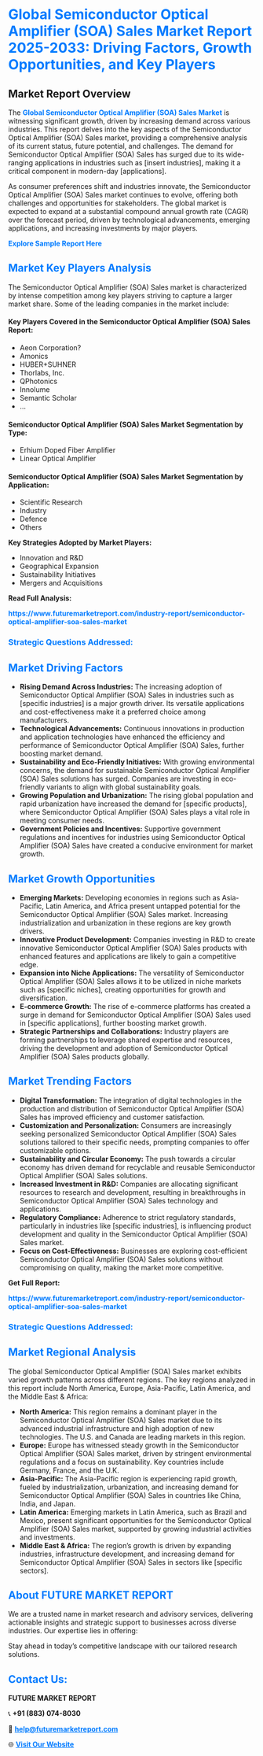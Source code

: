 <h1 style="color: #007BFF;">Global Semiconductor Optical Amplifier (SOA) Sales Market Report 2025-2033: Driving Factors, Growth Opportunities, and Key Players</h1>

<section id="overview">
<h2>Market Report Overview</h2>
<p>The <a href="https://www.futuremarketreport.com/industry-report/semiconductor-optical-amplifier-soa-sales-market" style="color: #007BFF; text-decoration: none;"><strong>Global Semiconductor Optical Amplifier (SOA) Sales Market</strong></a> is witnessing significant growth, driven by increasing demand across various industries. This report delves into the key aspects of the Semiconductor Optical Amplifier (SOA) Sales market, providing a comprehensive analysis of its current status, future potential, and challenges. The demand for Semiconductor Optical Amplifier (SOA) Sales has surged due to its wide-ranging applications in industries such as [insert industries], making it a critical component in modern-day [applications].</p>
<p>As consumer preferences shift and industries innovate, the Semiconductor Optical Amplifier (SOA) Sales market continues to evolve, offering both challenges and opportunities for stakeholders. The global market is expected to expand at a substantial compound annual growth rate (CAGR) over the forecast period, driven by technological advancements, emerging applications, and increasing investments by major players.</p>
</section>

<section id="overview">
<p><a href="https://www.futuremarketreport.com/request-sample/reportId=104982" style="color: #007BFF; text-decoration: none;"><strong>Explore Sample Report Here</strong></a></p>
</section>

<section id="key-players">
<h2 style="color: #007BFF;">Market Key Players Analysis</h2>
<p>The Semiconductor Optical Amplifier (SOA) Sales market is characterized by intense competition among key players striving to capture a larger market share. Some of the leading companies in the market include:</p>
<h4>Key Players Covered in the Semiconductor Optical Amplifier (SOA) Sales Report:</h4>
<ul><li>Aeon Corporation?</li><li>Amonics</li><li>HUBER+SUHNER</li><li>Thorlabs, Inc.</li><li>QPhotonics</li><li>Innolume</li><li>Semantic Scholar</li><li>...</li></ul>
<h4>Semiconductor Optical Amplifier (SOA) Sales Market Segmentation by Type:</h4>
<ul><li>Erhium Doped Fiber Amplifier</li><li>Linear Optical Amplifier</li></ul>

<h4>Semiconductor Optical Amplifier (SOA) Sales Market Segmentation by Application:</h4>
<ul><li>Scientific Research</li><li>Industry</li><li>Defence</li><li>Others</li></ul>
<p><strong>Key Strategies Adopted by Market Players:</strong></p>
<ul>
<li>Innovation and R&D</li>
<li>Geographical Expansion</li>
<li>Sustainability Initiatives</li>
<li>Mergers and Acquisitions</li>
</ul>
</section>

<section>
<p><strong>Read Full Analysis: </strong></p><a href="https://www.futuremarketreport.com/industry-report/semiconductor-optical-amplifier-soa-sales-market" style="color: #007BFF; text-decoration: none;"><strong>https://www.futuremarketreport.com/industry-report/semiconductor-optical-amplifier-soa-sales-market</strong></a>
<h3 style="color: #007BFF;">Strategic Questions Addressed:</h3>
</section>

<section id="driving-factors">
<h2 style="color: #007BFF;">Market Driving Factors</h2>
<ul>
<li><strong>Rising Demand Across Industries:</strong> The increasing adoption of Semiconductor Optical Amplifier (SOA) Sales in industries such as [specific industries] is a major growth driver. Its versatile applications and cost-effectiveness make it a preferred choice among manufacturers.</li>
<li><strong>Technological Advancements:</strong> Continuous innovations in production and application technologies have enhanced the efficiency and performance of Semiconductor Optical Amplifier (SOA) Sales, further boosting market demand.</li>
<li><strong>Sustainability and Eco-Friendly Initiatives:</strong> With growing environmental concerns, the demand for sustainable Semiconductor Optical Amplifier (SOA) Sales solutions has surged. Companies are investing in eco-friendly variants to align with global sustainability goals.</li>
<li><strong>Growing Population and Urbanization:</strong> The rising global population and rapid urbanization have increased the demand for [specific products], where Semiconductor Optical Amplifier (SOA) Sales plays a vital role in meeting consumer needs.</li>
<li><strong>Government Policies and Incentives:</strong> Supportive government regulations and incentives for industries using Semiconductor Optical Amplifier (SOA) Sales have created a conducive environment for market growth.</li>
</ul>
</section>

<section id="growth-opportunities">
<h2 style="color: #007BFF;">Market Growth Opportunities</h2>
<ul>
<li><strong>Emerging Markets:</strong> Developing economies in regions such as Asia-Pacific, Latin America, and Africa present untapped potential for the Semiconductor Optical Amplifier (SOA) Sales market. Increasing industrialization and urbanization in these regions are key growth drivers.</li>
<li><strong>Innovative Product Development:</strong> Companies investing in R&D to create innovative Semiconductor Optical Amplifier (SOA) Sales products with enhanced features and applications are likely to gain a competitive edge.</li>
<li><strong>Expansion into Niche Applications:</strong> The versatility of Semiconductor Optical Amplifier (SOA) Sales allows it to be utilized in niche markets such as [specific niches], creating opportunities for growth and diversification.</li>
<li><strong>E-commerce Growth:</strong> The rise of e-commerce platforms has created a surge in demand for Semiconductor Optical Amplifier (SOA) Sales used in [specific applications], further boosting market growth.</li>
<li><strong>Strategic Partnerships and Collaborations:</strong> Industry players are forming partnerships to leverage shared expertise and resources, driving the development and adoption of Semiconductor Optical Amplifier (SOA) Sales products globally.</li>
</ul>
</section>

<section id="trending-factors">
<h2 style="color: #007BFF;">Market Trending Factors</h2>
<ul>
<li><strong>Digital Transformation:</strong> The integration of digital technologies in the production and distribution of Semiconductor Optical Amplifier (SOA) Sales has improved efficiency and customer satisfaction.</li>
<li><strong>Customization and Personalization:</strong> Consumers are increasingly seeking personalized Semiconductor Optical Amplifier (SOA) Sales solutions tailored to their specific needs, prompting companies to offer customizable options.</li>
<li><strong>Sustainability and Circular Economy:</strong> The push towards a circular economy has driven demand for recyclable and reusable Semiconductor Optical Amplifier (SOA) Sales solutions.</li>
<li><strong>Increased Investment in R&D:</strong> Companies are allocating significant resources to research and development, resulting in breakthroughs in Semiconductor Optical Amplifier (SOA) Sales technology and applications.</li>
<li><strong>Regulatory Compliance:</strong> Adherence to strict regulatory standards, particularly in industries like [specific industries], is influencing product development and quality in the Semiconductor Optical Amplifier (SOA) Sales market.</li>
<li><strong>Focus on Cost-Effectiveness:</strong> Businesses are exploring cost-efficient Semiconductor Optical Amplifier (SOA) Sales solutions without compromising on quality, making the market more competitive.</li>
</ul>
</section>

<section>
<p><strong>Get Full Report: </strong></p><a href="https://www.futuremarketreport.com/industry-report/semiconductor-optical-amplifier-soa-sales-market" style="color: #007BFF; text-decoration: none;"><strong>https://www.futuremarketreport.com/industry-report/semiconductor-optical-amplifier-soa-sales-market</strong></a>
<h3 style="color: #007BFF;">Strategic Questions Addressed:</h3>
</section>


<section id="regional-analysis">
<h2 style="color: #007BFF;">Market Regional Analysis</h2>
<p>The global Semiconductor Optical Amplifier (SOA) Sales market exhibits varied growth patterns across different regions. The key regions analyzed in this report include North America, Europe, Asia-Pacific, Latin America, and the Middle East & Africa:</p>
<ul>
<li><strong>North America:</strong> This region remains a dominant player in the Semiconductor Optical Amplifier (SOA) Sales market due to its advanced industrial infrastructure and high adoption of new technologies. The U.S. and Canada are leading markets in this region.</li>
<li><strong>Europe:</strong> Europe has witnessed steady growth in the Semiconductor Optical Amplifier (SOA) Sales market, driven by stringent environmental regulations and a focus on sustainability. Key countries include Germany, France, and the U.K.</li>
<li><strong>Asia-Pacific:</strong> The Asia-Pacific region is experiencing rapid growth, fueled by industrialization, urbanization, and increasing demand for Semiconductor Optical Amplifier (SOA) Sales in countries like China, India, and Japan.</li>
<li><strong>Latin America:</strong> Emerging markets in Latin America, such as Brazil and Mexico, present significant opportunities for the Semiconductor Optical Amplifier (SOA) Sales market, supported by growing industrial activities and investments.</li>
<li><strong>Middle East & Africa:</strong> The region’s growth is driven by expanding industries, infrastructure development, and increasing demand for Semiconductor Optical Amplifier (SOA) Sales in sectors like [specific sectors].</li>
</ul>
</section>

<footer>
<h2 style="color: #007BFF;">About FUTURE MARKET REPORT</h2>
<p>We are a trusted name in market research and advisory services, delivering actionable insights and strategic support to businesses across diverse industries. Our expertise lies in offering:</p>

<p>Stay ahead in today’s competitive landscape with our tailored research solutions.</p>

<h2 style="color: #007BFF;">Contact Us:</h2>
<p><strong>FUTURE MARKET REPORT</strong></p>
<p>📞 <strong>+91 (883) 074-8030</strong></p>
<p>📧 <strong><a href="mailto:help@futuremarketreport.com" style="color: #007BFF;">help@futuremarketreport.com</a></strong></p>
<p>🌐 <strong><a href="https://www.futuremarketreport.com/" style="color: #007BFF;">Visit Our Website</a></strong></p>
</footer>